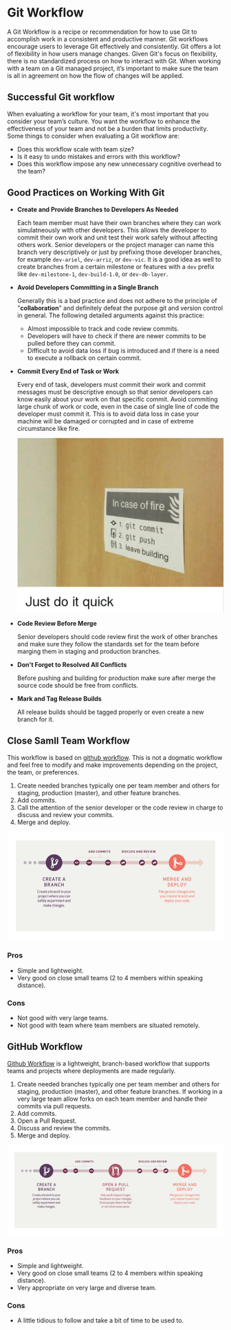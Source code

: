 # Git Workflow

 A Git Workflow is a recipe or recommendation for how to use Git to accomplish work in a consistent and productive manner. Git workflows encourage users to leverage Git effectively and consistently. Git offers a lot of flexibility in how users manage changes. Given Git's focus on flexibility, there is no standardized process on how to interact with Git. When working with a team on a Git managed project, it’s important to make sure the team is all in agreement on how the flow of changes will be applied.

## Successful Git workflow  

When evaluating a workflow for your team, it's most important that you consider your team’s culture. You want the workflow to enhance the effectiveness of your team and not be a burden that limits productivity. Some things to consider when evaluating a Git workflow are:

* Does this workflow scale with team size?
* Is it easy to undo mistakes and errors with this workflow?
* Does this workflow impose any new unnecessary cognitive overhead to the team?

## Good Practices on Working With Git  

* __Create and Provide Branches to Developers As Needed__  

    Each team member must have their own branches where they can work simulatneously with other developers. This allows the developer to commit their own work and unit test their work safely  without affecting others work. Senior developers or the project manager can name this branch very descriptively or just by prefixing those developer branches, for example ``dev-ariel``, ``dev-arriz``, or ``dev-vic``. It is a good idea as well to create branches from a certain milestone or features with a ``dev`` prefix like ``dev-milestone-1``, ``dev-build-1.0``, or ``dev-db-layer``.

* __Avoid Developers Committing in a Single Branch__  

    Generally this is a bad practice and does not adhere to the principle of "__collaboration__" and definitely defeat the purpose git and version control in general. The following detailed arguments against this practice:  
    * Almost impossible to track and code review commits.
    * Developers will have to check if there are newer commits to be pulled before they can commit.
    * Difficult to avoid data loss if bug is introduced and if there is a need to execute a rollback on certain commit.

* __Commit Every End of Task or Work__  

    Every end of task, developers must commit their work and commit messages must be descriptive enough so that senior developers can know easily about your work on that specific commit. Avoid commiting large chunk of work or code, even in the case of single line of code the developer must commit it. This is to avoid data loss in case your machine will be damaged or corrupted and in case of extreme circumstance like fire.  

    ![Commit](../images/justdoit.png "Just do it!")  

* __Code Review Before Merge__  

    Senior developers should code review first the work of other branches and make sure they follow the standards set for the team before marging them in staging and production branches.

* __Don't Forget to Resolved All Conflicts__  

    Before pushing and building for production make sure after merge the source code should be free from conflicts.

* __Mark and Tag Release Builds__  

    All release builds should be tagged properly or even create a new branch for it.

## Close Samll Team Workflow  

This workflow is based on [github workflow](https://guides.github.com/introduction/flow/ "Github Workflow"). This is not a dogmatic workflow and feel free to modify and make improvements depending on the project, the team, or preferences.

1. Create needed branches typically one per team member and others for staging, production (master), and other feature branches.
2. Add commits.
3. Call the attention of the senior developer or the code review in charge to discuss and review your commits.
4. Merge and deploy.

![Close Small Team Git Workflow](../images/ClosedSmallTeamGitWorkflow.png "Close Small Team Git Workflow")  

### Pros  

* Simple and lightweight.
* Very good on close small teams (2 to 4 members within speaking distance).

### Cons

* Not good with very large teams.  
* Not good with team where team members are situated remotely.

## GitHub Workflow  

[Github Workflow](https://guides.github.com/introduction/flow/ "Github Workflow") is a lightweight, branch-based workflow that supports teams and projects where deployments are made regularly.

1. Create needed branches typically one per team member and others for staging, production (master), and other feature branches. If working in a very large team allow forks on each team member and handle their commits via pull requests.
2. Add commits.
3. Open a Pull Request.
4. Discuss and review the commits.
5. Merge and deploy.

![GitHub Workflow](../images/GitHubWorkflow.png "GitHub Workflow")  

### Pros  

* Simple and lightweight.
* Very good on close small teams (2 to 4 members within speaking distance).
* Very appropriate on very large and diverse team.

### Cons  

* A little tidious to follow and take a bit of time to be used to.